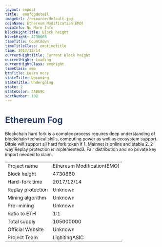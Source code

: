 ```yaml
---
layout: enpost
title:  emofogdetail
imageUrl: /resource/default.jpg
coinName: Ethereum Modification(EMO)
coinInfo: No More Info
blockHightTitle: Block height
blockHight: 4730660
timeTitle: Countdown
timeTitleClass: emotimetitle
time: 2017/12/14
currentHightTitle: Current block height
currentHight: Loading
currentHightClass: emohight
timeClass: emo
btnTitle: Learn more
stateTitle: Upcoming
stateTitle: Undergoing
state: 2
stateColor: 3AB69C
sortNumber: 102
---
```

<h1 style="color: #2F416A">Ethereum Fog</h1>
<p class="summarytxt">Blockchain hard fork is a complex process requires deep understanding of blockchain technical skills, computing power as well as ecosystem support. Bitpie will support all hard fork token if 1. Mainnet is online and stable 2. 2-way Replay protection is implemented3. Fair distribution and no private key import needed to claim.
</p>
<table class="center">
  <tbody>
    <tr>
        <td class="tablehalf">Project name</td>
        <td class="tablehalf">Ethereum Modification(EMO)</td>
    </tr>
    <tr>
        <td>Block height</td>
        <td>4730660</td>
    </tr>
    <tr>
        <td>Hard-fork time</td>
        <td>2017/12/14</td>
    </tr>
    <tr>
        <td>Replay protection</td>
        <td>Unknown</td>
    </tr>
    <tr>
        <td>Mining algorithm</td>
        <td>Unknown</td>
    </tr>
    <tr>
        <td>Pre-mining</td>
        <td>Unknown</td>
    </tr>
    <tr>
        <td>Ratio to ETH</td>
        <td>1:1</td>
    </tr>
    <tr>
        <td>Total supply</td>
        <td>105000000</td>
    </tr>
    <tr>
        <td>Official Website</td>
        <td>Unknown</td>
    </tr>
    <tr>
        <td>Project Team</td>
        <td>LighitingASIC</td>
    </tr>
  </tbody>
</table>